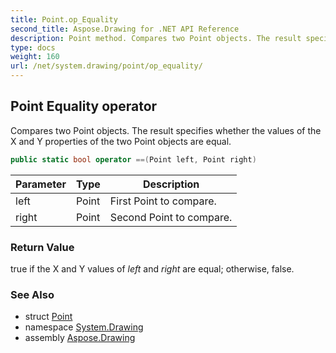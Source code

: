 ```yaml
---
title: Point.op_Equality
second_title: Aspose.Drawing for .NET API Reference
description: Point method. Compares two Point objects. The result specifies whether the values of the X and Y properties of the two Point objects are equal
type: docs
weight: 160
url: /net/system.drawing/point/op_equality/
---
```

## Point Equality operator

Compares two Point objects. The result specifies whether the values of the X and Y properties of the two Point objects are equal.

```csharp
public static bool operator ==(Point left, Point right)
```

| Parameter | Type | Description |
| --- | --- | --- |
| left | Point | First Point to compare. |
| right | Point | Second Point to compare. |

### Return Value

true if the X and Y values of *left* and *right* are equal; otherwise, false.

### See Also

* struct [Point](../)
* namespace [System.Drawing](../../point/)
* assembly [Aspose.Drawing](../../../)


